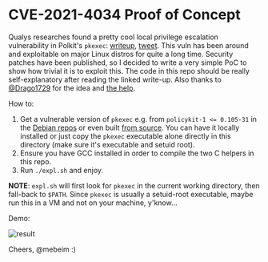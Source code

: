 CVE-2021-4034 Proof of Concept
==============================

Qualys researches found a pretty cool local privilege escalation vulnerability
in Polkit's `pkexec`: [writeup][qualys-wup], [tweet][qualys-tweet]. This vuln
has been around and exploitable on major Linux distros for quite a long time.
Security patches have been published, so I decided to write a very simple PoC to
show how trivial it is to exploit this. The code in this repo should be really
self-explanatory after reading the linked write-up. Also thanks to
[@Drago1729][drago-twitter] for the idea and [the help][drago-tweet].

How to:

1. Get a vulnerable version of `pkexec` e.g. from `policykit-1 <= 0.105-31` in
   the [Debian repos][polkit-debian] or even built [from source][polkit-source].
   You can  have it locally installed or just copy the `pkexec` executable alone
   directly in this directory (make sure it's executable and setuid root).
2. Ensure you have GCC installed in order to compile the two C helpers in this
   repo.
3. Run `./expl.sh` and enjoy.

**NOTE**: `expl.sh` will first look for `pkexec` in the current working directory,
then fall-back to `$PATH`. Since `pkexec` is usually a setuid-root executable,
maybe run this in a VM and not on your machine, y'know...

Demo:

![result](terminal.gif)

Cheers, @mebeim :)


[qualys-wup]:    https://www.qualys.com/2022/01/25/cve-2021-4034/pwnkit.txt
[qualys-tweet]:  https://mobile.twitter.com/qualys/status/1486034484323569664
[polkit-debian]: http://ftp.us.debian.org/debian/pool/main/p/policykit-1/
[polkit-source]: https://salsa.debian.org/utopia-team/polkit/-/commits/master/
[drago-twitter]: https://twitter.com/Drago1729/
[drago-tweet]:   https://twitter.com/Drago1729/status/1486145716544319494
